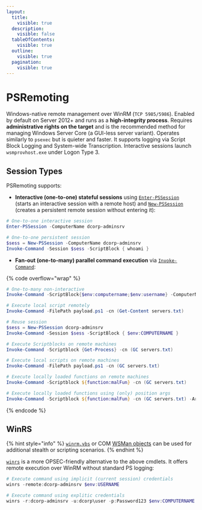 ```yaml
---
layout:
  title:
    visible: true
  description:
    visible: false
  tableOfContents:
    visible: true
  outline:
    visible: true
  pagination:
    visible: true
---
```


# PSRemoting

Windows-native remote management over WinRM (`TCP 5985/5986`). Enabled by default on Server 2012+ and runs as a **high-integrity process**. Requires **administrative rights on the target** and is the recommended method for managing Windows Server Core (a GUI-less server variant). Operates similarly to `psexec` but is quieter and faster. It supports logging via Script Block Logging and System-wide Transcription. Interactive sessions launch `wsmprovhost.exe` under Logon Type 3.

## Session Types

PSRemoting supports:

* **Interactive (one-to-one) stateful sessions** using [`Enter-PSSession`](https://learn.microsoft.com/en-us/powershell/module/microsoft.powershell.core/enter-pssession?view=powershell-7.5) (starts an interactive session with a remote host) and [`New-PSSession`](https://learn.microsoft.com/en-us/powershell/module/microsoft.powershell.core/new-pssession?view=powershell-7.5) (creates a persistent remote session without entering it):

```powershell
# One-to-one interactive session
Enter-PSSession -ComputerName dcorp-adminsrv

# One-to-one persistent session
$sess = New-PSSession -ComputerName dcorp-adminsrv
Invoke-Command -Session $sess -ScriptBlock { whoami }
```

* **Fan-out (one-to-many) parallel command execution** via [`Invoke-Command`](https://learn.microsoft.com/en-us/powershell/module/microsoft.powershell.core/invoke-command?view=powershell-7.5):

{% code overflow="wrap" %}
```powershell
# One-to-many non-interactive
Invoke-Command -ScriptBlock{$env:computername;$env:username} -ComputerName dcorp-adminsrv

# Execute local script remotely
Invoke-Command -FilePath payload.ps1 -cn (Get-Content servers.txt)

# Reuse session
$sess = New-PSSession dcorp-adminsrv
Invoke-Command -Session $sess -ScriptBlock { $env:COMPUTERNAME }

# Execute Scriptblocks on remote machines
Invoke-Command -Scriptblock {Get-Process} -cn (GC servers.txt)

# Execute local scripts on remote machines
Invoke-Command -FilePath payload.ps1 -cn (GC servers.txt)

# Execute locally loaded functions on remote machines
Invoke-Command -Scriptblock ${function:malFun} -cn (GC servers.txt)

# Execute locally loaded functions using (only) position args
Invoke-Command -Scriptblock ${function:malFun} -cn (GC servers.txt) -Args <arg>
```
{% endcode %}

## WinRS

{% hint style="info" %}
[`winrm.vbs`](https://learn.microsoft.com/en-us/windows/win32/winrm/scripting-in-windows-remote-management) or COM [WSMan objects](https://github.com/bohops/WSMan-WinRM) can be used for additional stealth or scripting scenarios.
{% endhint %}

[`winrs`](https://learn.microsoft.com/en-us/windows-server/administration/windows-commands/winrs) is a more OPSEC-friendly alternative to the above cmdlets. It offers remote execution over WinRM without standard PS logging:

```powershell
# Execute command using implicit (current session) credentials
winrs -remote:dcorp-adminsrv $env:USERNAME

# Execute command using explitic credentials
winrs -r:dcorp-adminsrv -u:dcorp\user -p:Password123 $env:COMPUTERNAME
```

